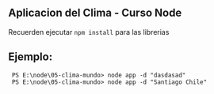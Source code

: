 ## Aplicacion del Clima - Curso Node

Recuerden ejecutar ```npm install``` para las librerias

## Ejemplo:
```
 PS E:\node\05-clima-mundo> node app -d "dasdasad"
 PS E:\node\05-clima-mundo> node app -d "Santiago Chile"
 ```
